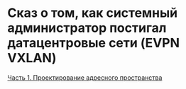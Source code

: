 # Сказ о том, как системный администратор постигал датацентровые сети (EVPN VXLAN)
[Часть 1. Проектирование адресного пространства](https://github.com/anton-sap/otus-dc-network-design/tree/master/HW-1)